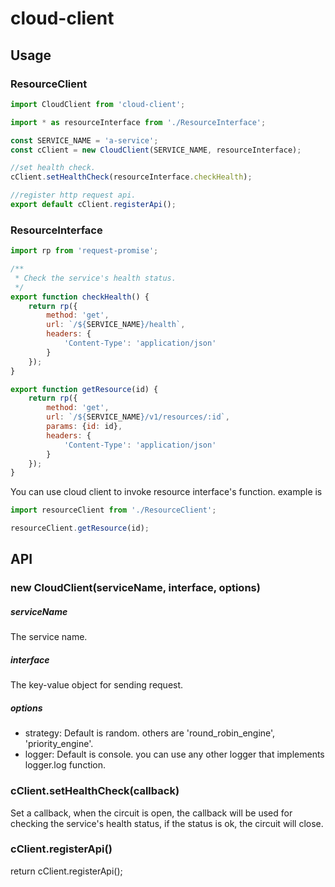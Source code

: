 # cloud-client

## Usage

### ResourceClient
``` javascript
import CloudClient from 'cloud-client';

import * as resourceInterface from './ResourceInterface';

const SERVICE_NAME = 'a-service';
const cClient = new CloudClient(SERVICE_NAME, resourceInterface);

//set health check.
cClient.setHealthCheck(resourceInterface.checkHealth);

//register http request api.
export default cClient.registerApi();
```

### ResourceInterface

``` javascript
import rp from 'request-promise';

/**
 * Check the service's health status.
 */
export function checkHealth() {
    return rp({
        method: 'get',
        url: `/${SERVICE_NAME}/health`,
        headers: {
            'Content-Type': 'application/json'
        }
    });
}

export function getResource(id) {
    return rp({
        method: 'get',
        url: `/${SERVICE_NAME}/v1/resources/:id`,
        params: {id: id},
        headers: {
            'Content-Type': 'application/json'
        }
    });
}
```

You can use cloud client to invoke resource interface's function. example is

``` javascript
import resourceClient from './ResourceClient';

resourceClient.getResource(id);
```

## API

### new CloudClient(serviceName, interface, options)

##### serviceName

The service name.

##### interface

The key-value object for sending request.

##### options

* strategy: Default is random. others are 'round_robin_engine', 'priority_engine'.
* logger: Default is console. you can use any other logger that implements logger.log function.

### cClient.setHealthCheck(callback)

Set a callback, when the circuit is open, the callback will be used for checking the service's health status, if the status is ok, the circuit will close.

### cClient.registerApi()

return cClient.registerApi();